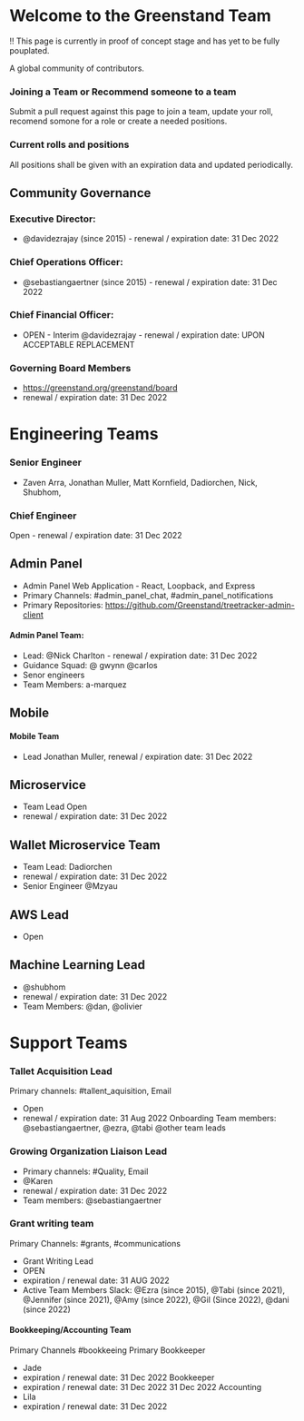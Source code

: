 # Welcome to the Greenstand Team 
!! This page is currently in proof of concept stage and has yet to be fully pouplated.

A global community of contributors.

### Joining a Team or Recommend someone to a team

Submit a pull request against this page to join a team, update your roll, recomend somone for a role or create a needed positions. 

### Current rolls and positions

All positions shall be given with an expiration data and updated periodically.

## Community Governance

### Executive Director:
- @davidezrajay (since 2015) - renewal / expiration date: 31 Dec 2022

### Chief Operations Officer:
- @sebastiangaertner (since 2015) - renewal / expiration date: 31 Dec 2022

### Chief Financial Officer:
- OPEN - Interim @davidezrajay - renewal / expiration date: UPON ACCEPTABLE REPLACEMENT

### Governing Board Members
- https://greenstand.org/greenstand/board
- renewal / expiration date: 31 Dec 2022

# Engineering Teams

### Senior Engineer
- Zaven Arra, Jonathan Muller, Matt Kornfield, Dadiorchen, Nick, Shubhom,

### Chief Engineer
Open - renewal / expiration date: 31 Dec 2022

## Admin Panel

- Admin Panel Web Application - React, Loopback, and Express
- Primary Channels: #admin_panel_chat, #admin_panel_notifications
- Primary Repositories: https://github.com/Greenstand/treetracker-admin-client

#### Admin Panel Team: 
- Lead: @Nick Charlton - renewal / expiration date: 31 Dec 2022
- Guidance Squad: @ gwynn @carlos
- Senor engineers 
- Team Members: a-marquez

## Mobile

#### Mobile Team
- Lead Jonathan Muller, renewal / expiration date: 31 Dec 2022


## Microservice
- Team Lead Open
- renewal / expiration date: 31 Dec 2022

## Wallet Microservice Team
- Team Lead: Dadiorchen
- renewal / expiration date: 31 Dec 2022
- Senior Engineer @Mzyau

## AWS Lead
- Open

## Machine Learning Lead
- @shubhom
- renewal / expiration date: 31 Dec 2022
- Team Members: @dan, @olivier



# Support Teams

### Tallet Acquisition Lead
Primary channels: #tallent_aquisition, Email
- Open
- renewal / expiration date: 31 Aug 2022
Onboarding Team members: @sebastiangaertner, @ezra, @tabi @other team leads

### Growing Organization Liaison Lead
- Primary channels: #Quality, Email
- @Karen
- renewal / expiration date: 31 Dec 2022
- Team members: @sebastiangaertner

### Grant writing team
Primary Channels: #grants, #communications
- Grant Writing Lead
- OPEN
- expiration / renewal date: 31 AUG 2022
- Active Team Members Slack: @Ezra (since 2015), @Tabi (since 2021), @Jennifer (since 2021), @Amy (since 2022), @Gil (Since 2022), @dani (since 2022)

#### Bookkeeping/Accounting Team
Primary Channels #bookkeeing
Primary Bookkeeper
- Jade
- expiration / renewal date: 31 Dec 2022
Bookkeeper
- expiration / renewal date: 31 Dec 2022
31 Dec 2022
Accounting
- Lila
- expiration / renewal date: 31 Dec 2022
